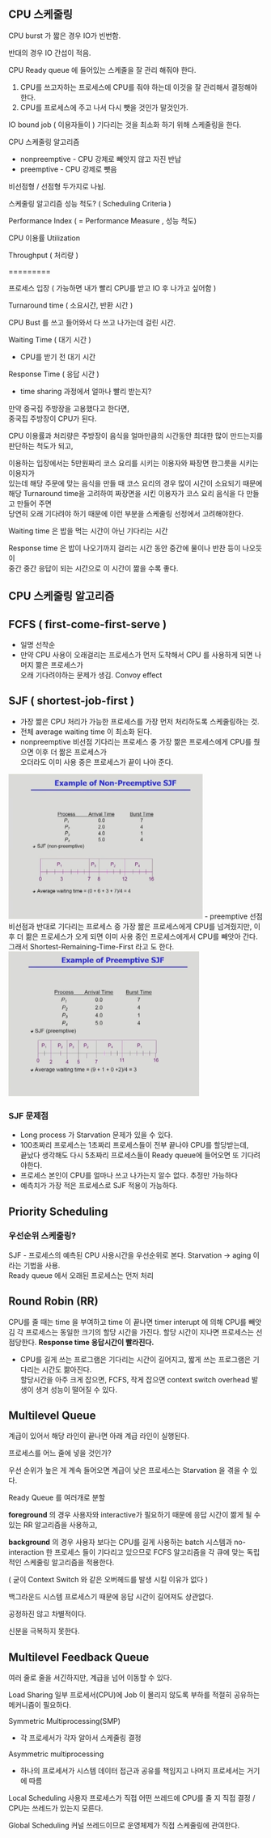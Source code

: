 ## CPU 스케줄링

CPU burst 가 짧은 경우 IO가 빈번함.

반대의 경우 IO 간섭이 적음.

CPU Ready queue 에 들어있는 스케줄을 잘 관리 해줘야 한다.

1. CPU를 쓰고자하는 프로세스에 CPU를 줘야 하는데 이것을 잘 관리해서 결정해야한다.
2. CPU를 프로세스에 주고 나서 다시 뺏을 것인가 말것인가.

IO bound job ( 이용자들이 ) 기다리는 것을 최소화 하기 위해 스케줄링을 한다.

CPU 스케줄링 알고리즘 

- nonpreemptive - CPU 강제로 빼앗지 않고 자진 반납
- preemptive - CPU 강제로 뺏음

비선점형 / 선점형 두가지로 나뉨.

스케줄링 알고리즘 성능 척도? ( Scheduling Criteria )

Performance Index ( = Performance Measure , 성능 척도)

CPU 이용률 Utilization

Throughput ( 처리량 )

=========

프로세스 입장 ( 가능하면 내가 빨리 CPU를 받고 IO 후 나가고 싶어함 )

Turnaround time ( 소요시간,  반환 시간 )

CPU Bust 를 쓰고 들어와서 다 쓰고 나가는데 걸린 시간.

Waiting Time ( 대기 시간 )

- CPU를 받기 전 대기 시간

Response Time ( 응답 시간 )

- time sharing 과정에서 얼마나 빨리 받는지?  

만약 중국집 주방장을 고용했다고 한다면,  
중국집 주방장이 CPU가 된다.

CPU 이용률과 처리량은 주방장이 음식을 얼마만큼의 시간동안 최대한 많이 만드는지를  
판단하는 척도가 되고,

이용하는 입장에서는 5만원짜리 코스 요리를 시키는 이용자와 짜장면 한그릇을 시키는 이용자가  
있는데 해당 주문에 맞는 음식을 만들 때 코스 요리의 경우 많이 시간이 소요되기 때문에  
해당 Turnaround time을 고려하여 짜장면을 시킨 이용자가 코스 요리 음식을 다 만들고 만들어 주면  
당연히 오래 기다려야 하기 때문에 이런 부분을 스케줄링 선정에서 고려해야한다.

Waiting time 은 밥을 먹는 시간이 아닌 기다리는 시간

Response time 은 밥이 나오기까지 걸리는 시간 동안 중간에 물이나 반찬 등이 나오듯이  
중간 중간 응답이 되는 시간으로 이 시간이 짦을 수록 좋다.
## CPU 스케줄링 알고리즘
## FCFS ( first-come-first-serve )
- 일명 선착순
- 만약 CPU 사용이 오래걸리는 프로세스가 먼저 도착해서 CPU 를 사용하게 되면 나머지 짦은 프로세스가  
오래 기다려야하는 문제가 생김. Convoy effect

## SJF ( shortest-job-first )
- 가장 짦은 CPU 처리가 가능한 프로세스를 가장 먼저 처리하도록 스케줄링하는 것.
- 전체 average waiting time 이 최소화 된다.
- nonpreemptive 비선점 기다리는 프로세스 중 가장 짦은 프로세스에게 CPU를 줬으면 이후 더 짦은 프로세스가  
오더라도 이미 사용 중은 프로세스가 끝이 나야 준다.
<img src="./images/비선점.PNG">
- preemptive 선점 비선점과 반대로 기다리는 프로세스 중 가장 짦은 프로세스에게 CPU를 넘겨줬지만, 
이후 더 짦은 프로세스가 오게 되면 이미 사용 중인 프로세스에게서 CPU를 빼앗아 간다.  
그래서 Shortest-Remaining-Time-First 라고 도 한다.
<img src="./images/선점.PNG">

### SJF 문제점
- Long process 가 Starvation 문제가 있을 수 있다.
- 100초짜리 프로세스는 1초짜리 프로세스들이 전부 끝나야 CPU를 할당받는데,  
끝났다 생각해도 다시 5초짜리 프로세스들이 Ready queue에 들어오면 또 기다려야한다.  
- 프로세스 본인이 CPU를 얼마나 쓰고 나가는지 알수 없다. 추정만 가능하다
- 예측치가 가장 적은 프로세스로 SJF 적용이 가능하다.

## Priority Scheduling
### 우선순위 스케줄링?

SJF - 프로세스의 예측된 CPU 사용시간을 우선순위로 본다.
Starvation -> aging 이라는 기법을 사용.  
Ready queue 에서 오래된 프로세스는 먼저 처리

## Round Robin (RR)
CPU를 줄 때는 time 을 부여하고 time 이 끝나면 timer interupt 에 의해 CPU를 빼앗김
각 프로세스는 동일한 크기의 할당 시간을 가진다. 할당 시간이 지나면 프로세스는 선점당한다.
**Response time 응답시간이 빨라진다.**
- CPU를 길게 쓰는 프로그램은 기다리는 시간이 길어지고, 짧게 쓰는 프로그램은 기다리는 시간도 짦아진다.  
할당시간을 아주 크게 잡으면, FCFS, 작게 잡으면 context switch overhead 발생이 생겨 성능이 떨어질 수 있다.  


## Multilevel Queue

계급이 있어서 해당 라인이 끝나면 아래 계급 라인이 실행된다.

프로세스를 어느 줄에 넣을 것인가?

우선 순위가 높은 게 계속 들어오면 계급이 낮은 프로세스는 Starvation 을 겪을 수 있다.

Ready Queue 를 여러개로 분할

**foreground** 의 경우 사용자와 interactive가 필요하기 때문에 응답 시간이 짦게 될 수 있는 RR 알고리즘을 사용하고,

**background** 의 경우 사용자 보다는 CPU를 길게 사용하는 batch 시스템과 no-interaction 한 프로세스 들이 기다리고 있으므로 FCFS 알고리즘을 각 큐에 맞는 독립적인 스케줄링 알고리즘을 적용한다.

( 굳이 Context Switch 와 같은 오버헤드를 발생 시킬 이유가 없다 )

백그라운드 시스템 프로세스기 때문에 응답 시간이 길어져도 상관없다.

공정하진 않고 차별적이다.

신분을 극복하지 못한다.

## Multilevel Feedback Queue

여러 줄로 줄을 서긴하지만, 계급을 넘어 이동할 수 있다.

Load Sharing 일부 프로세서(CPU)에 Job 이 몰리지 않도록 부하를 적절히 공유하는 메커니즘이 필요하다.

Symmetric Multiprocessing(SMP)

- 각 프로세서가 각자 알아서 스케줄링 결정

Asymmetric multiprocessing

- 하나의 프로세서가 시스템 데이터 접근과 공유를 책임지고 나머지 프로세서는 거기에 따름

Local Scheduling 사용자 프로세스가 직접 어떤 쓰레드에 CPU를 줄 지 직접 결정 / CPU는 쓰레드가 있는지 모른다.

Global Scheduling 커널 쓰레드이므로 운영체제가 직접 스케줄링에 관여한다.

